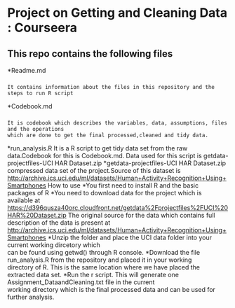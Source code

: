 Project on Getting and Cleaning Data : Courseera
======================

This repo contains the following files
-------------------------
  *Readme.md 
###
    It contains information about the files in this repository and the steps to run R script
  *Codebook.md
###
    It is codebook which describes the variables, data, assumptions, files and the operations         
    which are done to get the final processed,cleaned and tidy data.
  *run_analysis.R
    It is a R script to get tidy data set from the raw data.Codebook for this is Codebook.md.
    Data used for this script is getdata-projectfiles-UCI HAR Dataset.zip
  *getdata-projectfiles-UCI HAR Dataset.zip
    compressed data set of the project.Source of this dataset is 
      http://archive.ics.uci.edu/ml/datasets/Human+Activity+Recognition+Using+Smartphones
How to use
  *You first need to install R and the basic packages of R
  *You need to download data for the project which is available at 
    https://d396qusza40orc.cloudfront.net/getdata%2Fprojectfiles%2FUCI%20HAR%20Dataset.zip 
   The original source for the data which contains full description of the data is present at
    http://archive.ics.uci.edu/ml/datasets/Human+Activity+Recognition+Using+Smartphones
  *Unzip the folder and place the UCI data folder into your current working dircetory which                   
   can be found using getwd() through R console.
  *Download the file run_analysis.R from the repository and placed it in your working       
   directory of R. This is the same location where we have placed the extracted data set.
  *Run the r script. This will generate one Assignment_DataandCleaning.txt file in the current    
   working directory which is the final processed data and can be used for further analysis.


